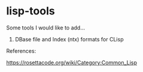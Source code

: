 # lisp-tools

Some tools I would like to add...
1) DBase file and Index (ntx) formats for CLisp

References:

https://rosettacode.org/wiki/Category:Common_Lisp



